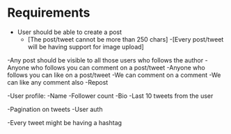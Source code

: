 # Requirements

- User should be able to create a post
  - [The post/tweet cannot be more than 250 chars] -[Every post/tweet will be having support for image upload]

-Any post should be visible to all those users who follows the author
-Anyone who follows you can comment on a post/tweet
-Anyone who follows you can like on a post/tweet
-We can comment on a comment
-We can like any comment also
-Repost

-User profile:
-Name
-Follower count
-Bio
-Last 10 tweets from the user

-Pagination on tweets
-User auth

-Every tweet might be having a hashtag
